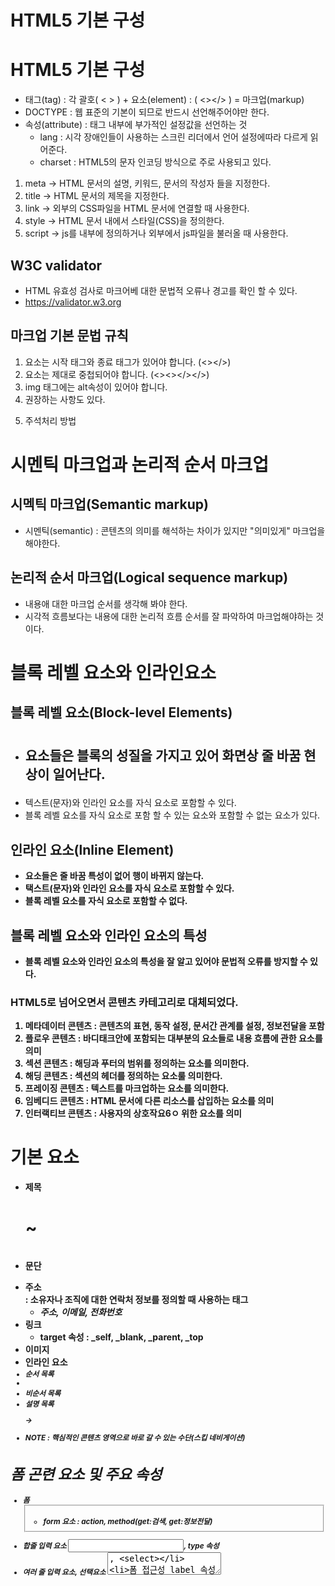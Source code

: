 # HTML5 기본 구성

# HTML5 기본 구성

- 태그(tag) : 각 괄호( < > ) + 요소(element) : ( <></> ) = 마크업(markup)
- DOCTYPE : 웹 표준의  기본이 되므로 반드시 선언해주어야만 한다.
- 속성(attribute) : 태그 내부에 부가적인 설정값을 선언하는 것
    - lang : 시각 장애인들이 사용하는 스크린 리더에서 언어 설정에따라 다르게 읽어준다.
    - charset : HTML5의 문자 인코딩 방식으로 주로 사용되고 있다.

1. meta -> HTML 문서의 설명, 키워드, 문서의 작성자 들을 지정한다.
2. title -> HTML 문서의 제목을 지정한다.
3. link -> 외부의 CSS파일을 HTML 문서에 연결할 때 사용한다.
4. style -> HTML 문서 내에서 스타일(CSS)을 정의한다.
5. script -> js를 내부에 정의하거나 외부에서 js파일을 불러올 때 사용한다.

## W3C validator

- HTML 유효성 검사로 마크어베 대한 문법적 오류나 경고를 확인 할 수 있다.
- https://validator.w3.org

## 마크업 기본 문법 규칙

1. 요소는 시작 태그와 종료 태그가 있어야 합니다. (<></>)
2. 요소는 제대로 중첩되어야 합니다. (<><></></>)
3. img 태그에는 alt속성이 있어야 합니다. <img alt=""></img>
4. 권장하는 사항도 있다. <p></p>
5. 주석처리 방법 <!-- -->

# 시멘틱 마크업과 논리적 순서 마크업

## 시멕틱 마크업(Semantic markup)

- 시멘틱(semantic) : 콘텐츠의 의미를 해석하는 차이가 있지만 "의미있게" 마크업을 해야한다.

## 논리적 순서 마크업(Logical sequence markup)

- 내용애 대한 마크업 순서를 생각해 봐야 한다.
- 시각적 흐름보다는 내용에 대한 논리적 흐름 순서를 잘 파악하여 마크업해야하는 것이다.

# 블록 레벨 요소와 인라인요소

## 블록 레벨 요소(Block-level Elements)

- <h1><h2><p> 요소들은 블록의 성질을 가지고 있어 화면상 줄 바꿈 현상이 일어난다.
- 텍스트(문자)와 인라인 요소를 자식 요소로 포함할 수 있다.
- 블록 레벨 요소를 자식 요소로 포함 할 수 있는 요소와 포함할 수 없는 요소가 있다.

## 인라인 요소(lnline Element)

- <strong><span> 요소들은 줄 바꿈 특성이 없어 행이 바뀌지 않는다.
- 택스트(문자)와 인라인 요소를 자식 요소로 포함할 수 있다.
- 블록 레벨 요소를 자식 요소로 포함할 수 없다.

## 블록 레벨 요소와 인라인 요소의 특성

- 블록 레벨 요소와 인라인 요소의 특성을 잘 알고 있어야 문법적 오류를 방지할 수 있다.

### HTML5로 넘어오면서 콘텐츠 카테고리로 대체되었다.

1. 메타데이터 콘텐츠 : 콘텐츠의 표현, 동작 설정, 문서간 관계를 설정, 정보전달을 포함
2. 플로우 콘텐츠 : 바디태크안에 포함되는 대부분의 요소들로 내용 흐름에 관한 요소를 의미
3. 섹션 콘텐츠 : 해딩과 푸터의 범위를 정의하는 요소를 의미한다.
4. 해딩 콘텐츠 : 섹션의 헤더를 정의하는 요소룰 의미한다.
5. 프레이징 콘텐츠 : 텍스트를 마크업하는 요소를 의미한다.
6. 임베디드 콘텐츠 : HTML 문서에 다른 리소스를 삽입하는 요소를 의미
7. 인터랙티브 콘텐츠 : 사용자의 상호작요6ㅇ 위한 요소를 의미

# 기본 요소

- 제목 <h1> ~ <h6>
- 문단 <p>
- 주소 <address></address> : 소유자나 조직에 대한 연락처 정보를 정의할 때 사용하는 태그
    - <address>주소, 이메일, 전화번호</address>
- 링크 <a></a>
    - target 속성 : _self, _blank, _parent, _top
- 이미지 <img>
- 인라인 요소 <em><strong><mark><b><small><sub><sup>
- 순서 목록 <ol></ol><li></li>
- 비순서 목록 <ul></ul>
- 설명 목록 <dl> -> <dt><dd>
- NOTE : 핵심적인 콘텐츠 영역으로 바로 갈 수 있는 수단(스킵 네비게이션)

<!--

# 표 관련 요소 및 속성

- 표 생성 <table><tr><td><th><thead><tbody><tfoot><colgroup>
    - colspan, rowspan
    - 표 접근성 caption, scope 속성

-->

# 폼 곤련 요소 및 주요 속성

- 폼 <form><fieldset>
    - form 요소 : action, method(get:검색, get:정보전달)
- 합줄 입력 요소 <input>, type 속성
- 여러 줄 입력 요소, 선택요소 <textarea>, <select>
- 폼 접근성 label 속성 <label>
- 주요 입력 속성 : placeholder, required

# 그룹 요소

- <div>
- <span>

# 구조 관련 요소

- <header><section><footer><nav><article><aside>

# 미디어 요소

- <audio>
- <video>
